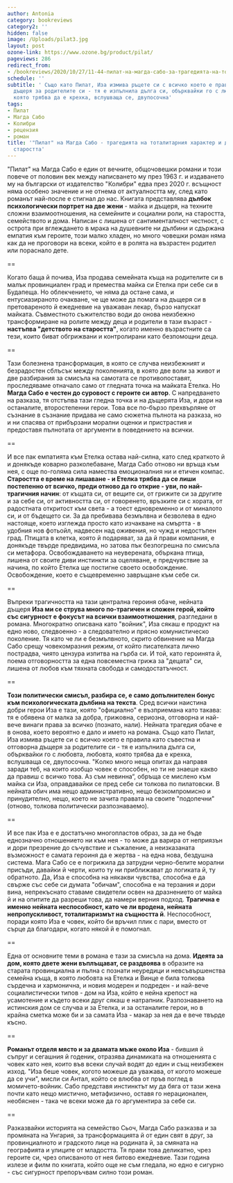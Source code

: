 ```yaml
---
author: Antonia
category: bookreviews
category2: ''
hidden: false
image: /Uploads/pilat3.jpg
layout: post
ozone-link: https://www.ozone.bg/product/pilat/
pageviews: 286
redirect_from:
- /bookreviews/2020/10/27/11-44-пилат-на-магда-сабо-за-трагедията-на-тоталитарния-характер-и-дълга-бъркан-с-любов.html
schedule: ''
subtitle: ' Също като Пилат, Иза измива ръцете си с всичко което е правила като добра
  дъщеря за родителите си - тя e изпълнила дълга си, обърквайки го с любовта, любовта,
  която трябва да е крехка, вслушваща се, двупосочна'
tags:
- Пилат
- Магда Сабо
- Колибри
- рецензия
- роман
title: '"Пилат" на Магда Сабо - трагедията на тоталитарния характер и детството на
  старостта'
---
```


"Пилат" на Магда Сабо е един от вечните, общочовешки романи и този повече от половин век между написването му през 1963 г. и издаването му на български от издателство "Колибри" едва през 2020 г. всъщност няма особено значение и не отнема от актуалността му, след като романът най-после е стигнал до нас. Книгата представлява **дълбок психологически портрет на две жени** - майка и дъщеря, на техните сложни взаимоотношения, на семейните и социални роли, на старостта, семейството и дома. Написан с лишена от сантименталност честност, с острота при вглеждането в мрака на душевните ни дълбини и сдържана емпатия към героите, този малко хладен, но много човешки роман няма как да не проговори на всеки, който е в ролята на възрастен родител или пораснало дете. 

\==

Когато баща й почива, Иза продава семейната къща на родителите си в малък провинциален град и премества майка си Етелка при себе си в Будапеща. Но облекчението, че няма да остане сама, и ентусиазираното очакване, че ще може да помага на дъщеря си в претовареното й ежедневие на уважаван лекар, бързо напускат майката. Съвместното съжителство води до онова неизбежно трансформиране на ролите между деца и родители в тази възраст - **настъпва "детството на старостта"**, когато именно възрастните са тези, които биват обгрижвани и контролирани като безпомощни деца. 

\==

Тази болезнена трансформация, в която се случва неизбежният и безрадостен сблъсък между поколенията, в която две воли за живот и две разбирания за смисъла на самотата се противопоставят, проследяваме отначало само от гледната точка на майката Етелка. Но **Магда Сабо е честен до суровост с героите си автор**. С напредването на разказа, тя отстъпва тази гледна точка и на дъщерята Иза, и дори на останалите, второстепенни герои. Това все по-бързо прехвърляне от съзнание в съзнание придава не само сюжетна пълнота на разказа, но и ни спасява от прибързани морални оценки и пристрастия и предоставя пълнотата от аргументи в поведението на всички. 

\==

И все пак емпатията към Етелка остава най-силна, като след краткото й и донякъде коварно разколебаване, Магда Сабо отново ни връща към нея, с още по-голяма сила намества емоционалния ни и етичен компас. **Старостта е време на лишаване - и Етелка трябва да се лиши постепенно от всичко, преди отново да го открие - уви, по най-трагичния начин**: от къщата си, от вещите си, от грижите си за другите и за себе си, от активността си, от говоренето, връзките си с хората, от радостната откритост към света - а тоест едновременно и от миналото си, и от бъдещето си. За да пребивава безмълвна и безволева в едно настояще, което изглежда просто като изчакване на смъртта - в удобния нов фотьойл, надвесен над оживения, но чужд и недостъпен град. Птицата в клетка, която й подаряват, за да й прави компания, е донякъде твърде предвидима, но затова пък безпогрешна по смисъла си метафора. Освобождаването на неуверената, объркана птица, лишена от своите диви инстинкти за оцеляване, е предчувствие за начина, по който Етелка ще постигне своето освобождение. Освобождение, което е същевременно завръщане към себе си.

\==

Въпреки трагичността на тази централна героиня обаче, нейната дъщеря **Иза ми се струва много по-трагичен и сложен герой, който със сигурност е фокусът на всички взаимоотношения**, разгледани в романа. Многократно описвана като "войник", Иза сякаш е продукт на едно ново, следвоенно - а следователно и прясно комунистическо поколение. Тя като че ли е безмълвното, скрито обвинение на Магда Сабо срещу човекомразния режим, от който писателката лично пострадва, чиято цензура изпитва на гърба си. И той, като героинята й, поема отговорността за една повсеместна грижа за "децата" си, лишена от любов към тяхната свобода и самодостатъчност. 

\==

**Този политически смисъл, разбира се, е само допълнителен бонус към психологическата дълбина на текста**. Сред всички наистина добри герои Иза е тази, която "официално" е възприемана като такава: тя е обявена от малка за добра, грижовна, сериозна, отговорна и най-вече винаги права за всичко (познато, нали). Нейната трагедия обаче е в онова, което вероятно е дало и името на романа. Също като Пилат, Иза измива ръцете си с всичко което е правила като съвестна и отговорна дъщеря за родителите си - тя e изпълнила дълга си, обърквайки го с любовта, любовта, която трябва да е крехка, вслушваща се, двупосочна. "Kолко много неща опитах да направя заради теб, на които изобщо човек е способен, но ти не знаеше какво да правиш с всичко това. Аз съм невинна“, обръща се мислено към майка си Иза, оправдавайки се пред себе си толкова по пилатовски. В нейната обич има нещо административно, нещо безкомпромисно и принудително, нещо, което не зачита правата на своите "подопечни" (отново, толкова политически разпознаваемо). 

\==

И все пак Иза е е достатъчно многопластов образ, за да не бъде еднозначно отношението ни към нея - то може да варира от неприязън и дори презрение до съчувствие и съжаление, а неизказаната възможност е самата героиня да е жертва - на една нова, бездушна система. Мага Сабо се е погрижила да затрудни черно-белите морални присъди, давайки й черти, които ту ни приближават до логиката й, ту обратното. Да, Иза е способна на някакви чувства, способна е да свърже със себе си думата "обичам", способна е на терзания и дори вина, непрекъснато ставаме свидетели освен на дразнението от майка й и на опитите да разреши това, да намери верния подход. **Трагична е именно нейната неспособност, като че ли вродена, нейната непропускливост, тоталитаризмът на същността й**. Неспособност, поради която Иза е човек, който би връчил плик с пари, вместо от сърце да благодари, когато някой й е помогнал. 

\==

Една от основните теми в романа е тази за смисъла на дома. **Идеята за дом, която двете жени въплъщават, се раздвоява** в образите на старата провинциална и пълна с познати неуредици и невсъвършенства семейна къща, в която любовта на Етелка и Винце е била толкова сърдечна и хармонична, и новия модерен и подреден - и най-вече социалистически типов - дом на Иза, който е нейна крепост на усамотение и където всеки друг сякаш е натрапник. Разпознаването на истинския дом се случва и за Етелка, и за останалите герои, но в крайна сметка може би и за самата Иза - макар за нея да е вече твърде късно.

\==

**Романът отделя място и за двамата мъже около Иза** - бившия й съпруг и сегашния й годеник, отразява динамиката на отношенията с човек като нея, които във всеки случай водят до един и същ неизбежен изход. "Иза беше човек, когото можеше да уважава, от когото можеше да се учи", мисли си Антал, който се влюбва от пръв поглед в момичето-войник. Сабо представя инстинктът му да бяга от тази жена почти като нещо мистично, метафизично, оставя го нерационален, необяснен - така че всеки може да го аргументира за себе си. 

\==

Разказвайки историята на семейство Сьоч, Магда Сабо разказва и за промяната на Унгария, за трансформацията й от един свят в друг, за провинциалното и градското лице на родината й, за смяната на географията и улиците от младостта. Тя прави това деликатно, чрез героите си, чрез описваното от нея битово ежедневие. Тази година излезе и филм по книгата, който още не съм гледала, но едно е сигурно - със сигурност препоръчвам силно този роман.